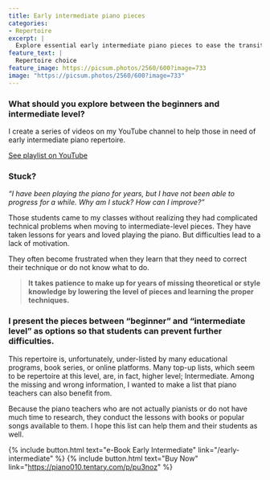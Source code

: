```yaml
---
title: Early intermediate piano pieces
categories:
- Repertoire
excerpt: |
  Explore essential early intermediate piano pieces to ease the transition from beginner to intermediate levels. Discover a curated YouTube playlist and e-Book designed to help students overcome technical challenges and prevent frustration. Ideal for self-learners and teachers, this unique repertoire fills gaps often missed by traditional resources, guiding students to progress confidently.
feature_text: |
  Repertoire choice
feature_image: https://picsum.photos/2560/600?image=733
image: "https://picsum.photos/2560/600?image=733"
---
```


### What should you explore between the beginners and intermediate level?

​I create a series of videos on my YouTube channel to help those in need of early intermediate piano repertoire.

​[See playlist on YouTube](https://www.youtube.com/playlist?list=PLoEVTzF1FSNF3wVZ9sMMEoSVKzxYDL5Zk) 

### Stuck?

_“I have been playing the piano for years, but I have not been able to progress for a while. Why am I stuck? How can I improve?”_

Those students came to my classes without realizing they had complicated technical problems when moving to intermediate-level pieces. They have taken lessons for years and loved playing the piano. But difficulties lead to a lack of motivation. 

They often become frustrated when they learn that they need to correct their technique or do not know what to do.

> **It takes patience to make up for years of missing theoretical or style knowledge by lowering the level of pieces and learning the proper techniques.**

### I present the pieces between “beginner” and “intermediate level” as options so that students can prevent further difficulties.

This repertoire is, unfortunately, under-listed by many educational programs, book series, or online platforms. Many top-up lists, which seem to be repertoire at this level, are, in fact, higher level; Intermediate. Among the missing and wrong information, I wanted to make a list that piano teachers can also benefit from.

Because the piano teachers who are not actually pianists or do not have much time to research, they conduct the lessons with books or popular songs available to them. I hope this list can help them and their students as well.

{% include button.html text="e-Book Early Intermediate" link="/early-intermediate" %} {% include button.html text="Buy Now" link="https://piano010.tentary.com/p/pu3noz" %}